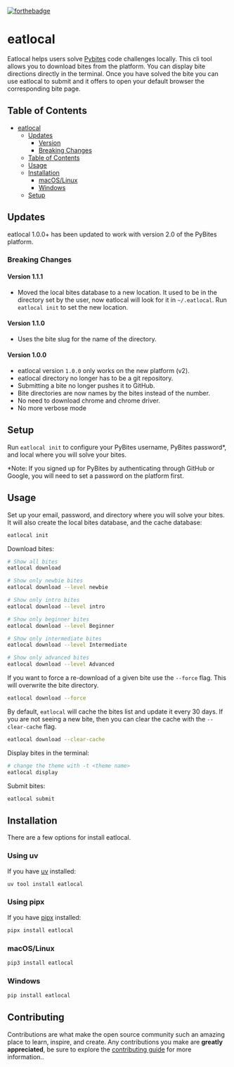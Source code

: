 [![forthebadge](https://forthebadge.com/images/badges/made-with-python.svg)](https://forthebadge.com)

# eatlocal

Eatlocal helps users solve [Pybites](https://pybitesplatform.com) code challenges locally. This cli tool allows you to download bites from the platform. You can display bite directions directly in the terminal. Once you have solved the bite you can use eatlocal to submit and it offers to open your default browser the corresponding bite page.

## Table of Contents

- [eatlocal](#eatlocal)
  - [Updates](#updates)
    - [Version](#version-080)
    - [Breaking Changes](#breaking-changes)
  - [Table of Contents](#table-of-contents)
  - [Usage](#usage)
  - [Installation](#installation)
    - [macOS/Linux](#macoslinux)
    - [Windows](#windows)
  - [Setup](#setup)

## Updates

eatlocal 1.0.0+ has been updated to work with version 2.0 of the PyBites platform.

### Breaking Changes

#### Version 1.1.1
+ Moved the local bites database to a new location. It used to be in the directory set by the user, now eatlocal will look for it in `~/.eatlocal`. Run `eatlocal init` to set the new location.

#### Version 1.1.0
+ Uses the bite slug for the name of the directory.

#### Version 1.0.0
+ eatlocal version `1.0.0` only works on the new platform (v2).
+ eatlocal directory no longer has to be a git repository.
+ Submitting a bite no longer pushes it to GitHub.
+ Bite directories are now names by the bites instead of the number.
+ No need to download chrome and chrome driver.
+ No more verbose mode


## Setup

Run `eatlocal init` to configure your PyBites username, PyBites password*, and local where you will solve your bites.

*Note:  If you signed up for PyBites by authenticating through GitHub or Google, you will need to set a password on the platform first.

## Usage

Set up your email, password, and directory where you will solve your bites. It will also create the local bites database, and the cache database:

```bash
eatlocal init
```

Download bites:

```bash
# Show all bites
eatlocal download

# Show only newbie bites
eatlocal download --level newbie

# Show only intro bites
eatlocal download --level intro

# Show only beginner bites
eatlocal download --level Beginner

# Show only intermediate bites
eatlocal download --level Intermediate

# Show only advanced bites
eatlocal download --level Advanced
```

If you want to force a re-download of a given bite use the `--force` flag. This will overwrite the bite directory.

```bash
eatlocal download --force
```

By default, `eatlocal` will cache the bites list and update it every 30 days. If you are not seeing a new bite, then you can clear the cache with the `--clear-cache` flag.

```bash
eatlocal download --clear-cache
```

Display bites in the terminal:

```bash
# change the theme with -t <theme name>
eatlocal display
```

Submit bites:

```bash
eatlocal submit
```

## Installation

There are a few options for install eatlocal.

### Using uv

If you have [uv](https://github.com/astral-sh/uv) installed:

```bash
uv tool install eatlocal
```

### Using pipx

If you have [pipx](https://pypa.github.io/pipx/) installed:

```bash
pipx install eatlocal
```

### macOS/Linux

```bash
pip3 install eatlocal
```

### Windows

```bash
pip install eatlocal
```

## Contributing

Contributions are what make the open source community such an amazing place to learn, inspire, and create. Any contributions you make are **greatly appreciated**, be sure to explore the [contributing guide](CONTRIBUTING.md) for more information.. 